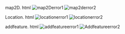 map2D. html
![map2Derror1](https://github.com/kaylaoneill/GEOM99LP2/assets/146447016/c18c31eb-874e-42bb-93f4-c0268bbab9dc)
![map2derror2](https://github.com/kaylaoneill/GEOM99LP2/assets/146447016/d6a73b5b-d4d3-4a50-a628-1f2c9d00f417)


Location. html
![locationerror1](https://github.com/kaylaoneill/GEOM99LP2/assets/146447016/6e0208a2-11bc-45b3-9cc9-cd04f59f748e)
![locationerror2](https://github.com/kaylaoneill/GEOM99LP2/assets/146447016/aef8d124-c1e5-4196-abed-86c57d7d91f8)


addfeature. html
![addfeatureerror1](https://github.com/kaylaoneill/GEOM99LP2/assets/146447016/8d31ddb5-f7b2-4dc9-a6df-53f384d64bee)
![Addfeatureerror2](https://github.com/kaylaoneill/GEOM99LP2/assets/146447016/48bb21b5-7396-4ab8-864e-294b693a4b6b)
